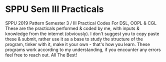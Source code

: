 # SPPU Sem III Practicals
 SPPU 2019 Pattern Semester 3 / III Practical Codes For DSL, OOPL & CGL
 These are the practicals performed & coded by me, with inputs & knowledge from the internet (obviously).
 I don't suggest you to copy paste these & submit, rather use it as a base to study the structure of the
 program, tinker with it, make it your own - that's how you learn.
 These programs work according to my understanding, if you encounter any errors feel free to reach out.
 All The Best!
